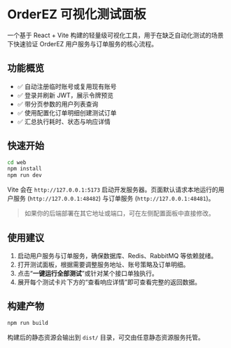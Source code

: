 # OrderEZ 可视化测试面板

一个基于 React + Vite 构建的轻量级可视化工具，用于在缺乏自动化测试的场景下快速验证 OrderEZ 用户服务与订单服务的核心流程。

## 功能概览

- ✅ 自动注册临时账号或复用现有账号
- ✅ 登录并刷新 JWT，展示令牌预览
- ✅ 带分页参数的用户列表查询
- ✅ 使用配置化订单明细创建测试订单
- ✅ 汇总执行耗时、状态与响应详情

## 快速开始

```bash
cd web
npm install
npm run dev
```

Vite 会在 `http://127.0.0.1:5173` 启动开发服务器。页面默认请求本地运行的用户服务 (`http://127.0.0.1:48482`) 与订单服务 (`http://127.0.0.1:48481`)。

> 如果你的后端部署在其它地址或端口，可在左侧配置面板中直接修改。

## 使用建议

1. 启动用户服务与订单服务，确保数据库、Redis、RabbitMQ 等依赖就绪。
2. 打开测试面板，根据需要调整服务地址、账号策略及订单明细。
3. 点击“**一键运行全部测试**”或针对某个接口单独执行。
4. 展开每个测试卡片下方的“查看响应详情”即可查看完整的返回数据。

## 构建产物

```bash
npm run build
```

构建后的静态资源会输出到 `dist/` 目录，可交由任意静态资源服务托管。


